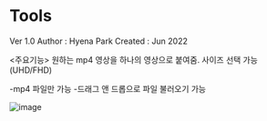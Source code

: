 # Tools

Ver 1.0
Author : Hyena Park
Created : Jun 2022

<주요기능>
원하는 mp4 영상을 하나의 영상으로 붙여줌.
사이즈 선택 가능(UHD/FHD)

-mp4 파일만 가능
-드래그 앤 드롭으로 파일 불러오기 가능


![image](https://user-images.githubusercontent.com/90448406/230814414-684ae654-88b2-4c46-9586-1c93a6a5462d.png)

